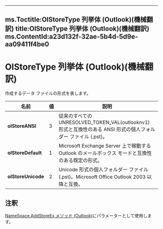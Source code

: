

---
ms.Toctitle:OlStoreType 列挙体 (Outlook)(機械翻訳)
title:OlStoreType 列挙体 (Outlook)(機械翻訳)
ms.ContentId:a23d132f-32ae-5b4d-5d9e-aa09411f4be0
---
# OlStoreType 列挙体 (Outlook)(機械翻訳)




作成するデータ ファイルの形式を表します。

|**名前**|**値**|**説明**|
|---|---|---|
|**olStoreANSI**|3|従来のすべての UNRESOLVED_TOKEN_VAL(outlooknv1) 形式と互換性のある ANSI 形式の個人フォルダー ファイル (.pst)。|
|**olStoreDefault**|1|Microsoft Exchange Server 上で稼動する Outlook のメールボックス モードと互換性のある既定の形式。|
|**olStoreUnicode**|2|Unicode 形式の個人フォルダー ファイル (.pst)。Microsoft Office Outlook 2003 以降と互換。|



## 注釈
[NameSpace.AddStoreEx メソッド (Outlook)](15b8948d-cbe4-a499-ec03-b1bbf56ead82.md)にパラメーターとして使用します。




